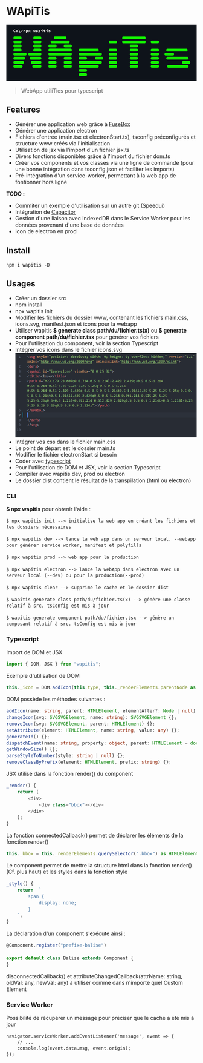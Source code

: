 # WApiTis
![](ui/logo.png)

<!-- **Attention** : En cours de création -->

> WebApp utiliTies pour typescript

## Features

- Générer une application web grâce à [FuseBox](https://fuse-box.org)
- Générer une application electron
- Fichiers d'entrée (main.tsx et electronStart.ts), tsconfig préconfigurés et structure www créés via l'initialisation
- Utilisation de jsx via l'import d'un fichier jsx.ts
- Divers fonctions disponibles grâce à l'import du fichier dom.ts
- Créer vos components et vos classes via une ligne de commande (pour une bonne intégration dans tsconfig.json et faciliter les imports)
- Pré-intégration d'un service-worker, permettant à la web app de fontionner hors ligne

**TODO :**
- Commiter un exemple d'utilisation sur un autre git (Speedui)
- Intégration de [Capacitor](https://capacitor.ionicframework.com/)
- Gestion d'une liaison avec IndexedDB dans le Service Worker pour les données provenant d'une base de données
- Icon de electron en prod


## Install

    npm i wapitis -D

## Usages

- Créer un dossier src
- npm install
- npx wapitis init
- Modifier les fichiers du dossier www, contenant les fichiers main.css, icons.svg, manifest.json et icons pour la webapp
- Utiliser wapitis **$ generate class path/du/fichier.ts(x)** ou **$ generate component path/du/fichier.tsx** pour générer vos fichiers
- Pour l'utilisation du component, voir la section Typescript
- Intégrer vos icons dans le fichier icons.svg
![](ui/svgExample.png)
- Intégrer vos css dans le fichier main.css
- Le point de départ est le dossier main.ts
- Modifier le fichier electronStart si besoin
- Coder avec [typescript](https://www.typescriptlang.org)
- Pour l'utilisation de DOM et JSX, voir la section Typescript
- Compiler avec wapitis dev, prod ou electron
- Le dossier dist contient le résultat de la transpilation (html ou electron)

### CLI

**$ npx wapitis** pour obtenir l'aide :

    $ npx wapitis init --> initialise la web app en créant les fichiers et les dossiers nécessaires

    $ npx wapitis dev --> lance la web app dans un serveur local. --webapp pour générer service worker, manifest et polyfills

    $ npx wapitis prod --> web app pour la production

    $ npx wapitis electron --> lance la webApp dans electron avec un serveur local (--dev) ou pour la production(--prod)

    $ npx wapitis clear --> supprime le cache et le dossier dist

    $ wapitis generate class path/du/fichier.ts(x) --> génère une classe relatif à src. tsConfig est mis à jour

    $ wapitis generate component path/du/fichier.tsx --> génère un composant relatif à src. tsConfig est mis à jour

### Typescript

Import de DOM et JSX
```Typescript
import { DOM, JSX } from "wapitis";
```
Exemple d'utilisation de DOM
```Typescript
this._icon = DOM.addIcon(this.type, this._renderElements.parentNode as HTMLElement, this._renderElements);
```
DOM possède les méthodes suivantes :
```Typescript
addIcon(name: string, parent: HTMLElement, elementAfter?: Node | null): SVGSVGElement {};
changeIcon(svg: SVGSVGElement, name: string): SVGSVGElement {};
removeIcon(svg: SVGSVGElement, parent: HTMLElement) {};
setAttribute(element: HTMLElement, name: string, value: any) {};
generateId() {};
dispatchEvent(name: string, property: object, parent: HTMLElement = document.body) {};
getWindowSize() {};
parseStyleToNumber(style: string | null) {};
removeClassByPrefix(element: HTMLElement, prefix: string) {};
```
JSX utilisé dans la fonction render() du component
```Typescript
_render() {
    return (
        <div>
            <div class="bbox"></div>
        </div>
    );
}
```
La fonction connectedCallback() permet de déclarer les éléments de la fonction render()
```Typescript
this._bbox = this._renderElements.querySelector(".bbox") as HTMLElement;
```
Le component permet de mettre la structure html dans la fonction render() (Cf. plus haut) et les styles dans la fonction style
```Typescript
_style() {
    return  `
        span {
            display: none;
        }
    `;
}
```
La déclaration d'un component s'exécute ainsi :
```Typescript
@Component.register("prefixe-balise")

export default class Balise extends Component {
}
```
disconnectedCallback() et attributeChangedCallback(attrName: string, oldVal: any, newVal: any) à utiliser comme dans n'importe quel Custom Element

### Service Worker
Possibilité de récupérer un message pour préciser que le cache a été mis à jour
```JS
navigator.serviceWorker.addEventListener('message', event => {
    // ...
    console.log(event.data.msg, event.origin);
});
